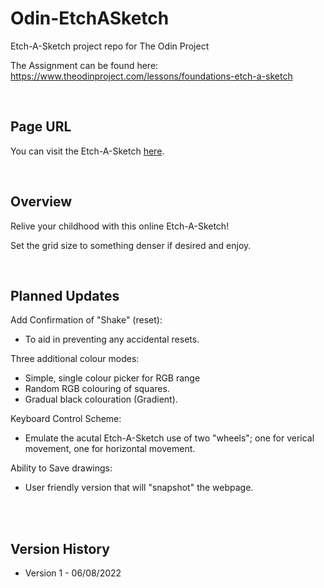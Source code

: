 # Odin-EtchASketch
Etch-A-Sketch project repo for The Odin Project


The Assignment can be found here:<br>
https://www.theodinproject.com/lessons/foundations-etch-a-sketch


<br>

## Page URL
You can visit the Etch-A-Sketch [here](https://gimboidgit.github.io/Odin-EtchASketch/ "Etch-A-Sketch!").

<br>

## Overview
Relive your childhood with this online Etch-A-Sketch!

Set the grid size to something denser if desired and enjoy.


<br>


## Planned Updates
Add Confirmation of "Shake" (reset):
- To aid in preventing any accidental resets.

Three additional colour modes:
- Simple, single colour picker for RGB range
- Random RGB colouring of squares.
- Gradual black colouration (Gradient).

Keyboard Control Scheme:
- Emulate the acutal Etch-A-Sketch use of two "wheels"; one for verical movement, one for horizontal movement.

Ability to Save drawings:
- User friendly version that will "snapshot" the webpage.


<br>
<br>

## Version History
- Version 1 - 06/08/2022
